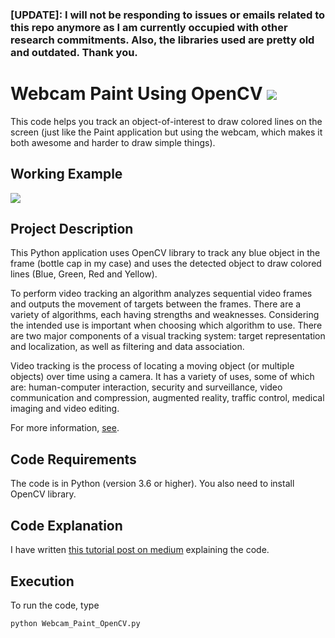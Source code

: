 ### [UPDATE]: I will not be responding to issues or emails related to this repo anymore as I am currently occupied with other research commitments. Also, the libraries used are pretty old and outdated. Thank you.

# Webcam Paint Using OpenCV [![](https://img.shields.io/github/license/mashape/apistatus.svg)](https://github.com/akshaychandra21/Webcam_Paint_OpenCV/blob/master/LICENSE.txt)

This code helps you track an object-of-interest to draw colored lines on the screen (just like the Paint application but using the webcam, which makes it both awesome and harder to draw simple things).

## Working Example
<img src="https://github.com/akshaychandra21/Webcam_Paint_OpenCV/blob/master/demo.gif">

## Project Description
This Python application uses OpenCV library to track any blue object in the frame (bottle cap in my case) and uses the detected object to draw colored lines (Blue, Green, Red and Yellow).

To perform video tracking an algorithm analyzes sequential video frames and outputs the movement of targets between the frames. There are a variety of algorithms, each having strengths and weaknesses. Considering the intended use is important when choosing which algorithm to use. There are two major components of a visual tracking system: target representation and localization, as well as filtering and data association.

Video tracking is the process of locating a moving object (or multiple objects) over time using a camera. It has a variety of uses, some of which are: human-computer interaction, security and surveillance, video communication and compression, augmented reality, traffic control, medical imaging and video editing.

For more information, [see](http://opencv-python-tutroals.readthedocs.io/en/latest/py_tutorials/py_tutorials.html).

## Code Requirements
The code is in Python (version 3.6 or higher). You also need to install OpenCV library.

## Code Explanation
I have written [this tutorial post on medium](https://medium.com/@akshaychandra21/dbe356ab5d6c) explaining the code.

## Execution
To run the code, type
```
python Webcam_Paint_OpenCV.py
```
